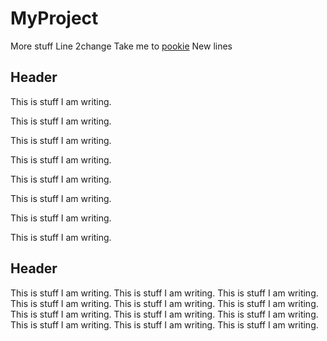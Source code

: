 # MyProject
More stuff
Line 2change
Take me to [pookie](#pookie)
New lines

## Header

This is stuff I am writing.

This is stuff I am writing.

This is stuff I am writing.

This is stuff I am writing.

This is stuff I am writing.

This is stuff I am writing.

This is stuff I am writing.

This is stuff I am writing.

<a name="pookie"></a>
## Header

This is stuff I am writing.
This is stuff I am writing.
This is stuff I am writing.
This is stuff I am writing.
This is stuff I am writing.
This is stuff I am writing.
This is stuff I am writing.
This is stuff I am writing.
This is stuff I am writing.
This is stuff I am writing.
This is stuff I am writing.
This is stuff I am writing.
